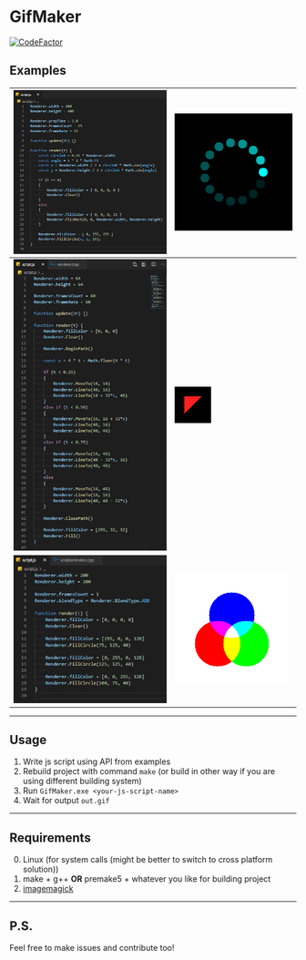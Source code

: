 # GifMaker

[![CodeFactor](https://www.codefactor.io/repository/github/rulldeef/gifmaker/badge/master)](https://www.codefactor.io/repository/github/rulldeef/gifmaker/overview/master)

## Examples

| ![](eg-gifs/code-1.jpg) | ![](eg-gifs/out-1.gif) |
| - | - |
| ![](eg-gifs/code-2.jpg) | ![](eg-gifs/out-2.gif) |
| ![](eg-gifs/code-3.jpg) | ![](eg-gifs/out-3.gif) |

---

## Usage

1. Write js script using API from examples
2. Rebuild project with command `make` (or build in other way if you are using different building system)
3. Run `GifMaker.exe <your-js-script-name>`
4. Wait for output `out.gif`

---

## Requirements

0. Linux (for system calls (might be better to switch to cross platform solution))
2. make + g++ **OR** premake5 + whatever you like for building project
3. [imagemagick](https://imagemagick.org/index.php)

---

## P.S.

Feel free to make issues and contribute too!
